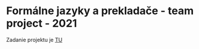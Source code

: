 # Formálne jazyky a prekladače - team project - 2021

Zadanie projektu je [TU](https://wis.fit.vutbr.cz/FIT/st/cfs.php.cs?file=%2Fcourse%2FIFJ-IT%2Fprojects%2Fifj2021_fixed-old.pdf)
